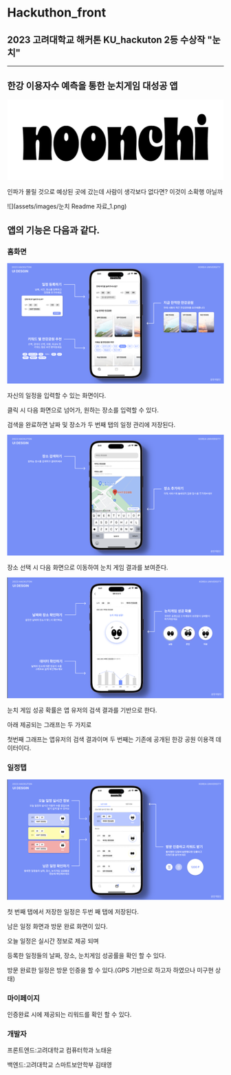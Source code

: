 # Hackuthon_front

## 2023 고려대학교 해커톤 KU_hackuton 2등 수상작 "눈치"

---

## 한강 이용자수 예측을 통한 눈치게임 대성공 앱


![](assets/images/logo.png)

인파가 몰릴 것으로 예상된 곳에 갔는데 사람이 생각보다 없다면?
이것이 소확행 아닐까

![](assets/images/눈치 Readme 자료_1.png)


앱의 기능은 다음과 같다.
---

### 홈화면

![](assets/images/readme_2.png)

자신의 일정을 입력할 수 있는 화면이다.

클릭 시 다음 화면으로 넘어가, 원하는 장소를 입력할 수 있다.

검색을 완료하면 날짜 및 장소가 두 번째 탭의 일정 관리에 저장된다.

![](assets/images/readme_3.png)

장소 선택 시 다음 화면으로 이동하여 눈치 게임 결과를 보여준다.

![](assets/images/readme_4.png)

눈치 게임 성공 확률은 앱 유저의 검색 결과를 기반으로 한다.

아래 제공되는 그래프는 두 가지로 

첫번째 그래프는 앱유저의 검색 결과이며 두 번째는 기존에 공개된 한강 공원 이용객 데이터이다.



### 일정탭

![](assets/images/readme_5.png)

첫 번째 탭에서 저장한 일정은 두번 째 탭에 저장된다.

남은 일정 화면과 방문 완료 화면이 있다.

오늘 일정은 실시간 정보로 제공 되며

등록한 일정들의 날짜, 장소, 눈치게임 성공률을 확인 할 수 있다.

방문 완료한 일정은 방문 인증을 할 수 있다.(GPS 기반으로 하고자 하였으나 미구현 상태)

### 마이페이지

인증완료 시에 제공되는 리워드를 확인 할 수 있다.


### 개발자

프론트엔드:고려대학교 컴퓨터학과 노태윤

백엔드:고려대학교 스마트보안학부 김태영
